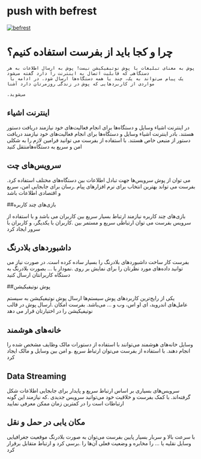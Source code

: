 # push with befrest


[![befrest](https://img.shields.io/badge/befrest-document-red.svg)](https://bef.rest/documentation)

# چرا و کجا باید از بفرست استفاده کنیم؟

```
پوش به معنای تبلیغات یا پوش نوتیفیکیشن نیست! پوش به ارسال اطلاعات به هر دستگاهی که قابلیت اتصال به اینترنت را دارد گفته می‌شود
 یک پیام می‌تواند به یک، چند یا همه دستگاه‌ها ارسال شود. در ادامه با مواردی از کاربرد‌هایی که پوش در زندگی روزمرتان دارد آشنا
                                                                                                                     .می‌شوید
```

##  اینترنت اشیاء  

در اینترنت اشیاء وسایل و دستگاه‌ها برای انجام فعالیت‌های خود نیازمند دریافت دستور هستند. بادر اینترنت اشیاء وسایل و دستگاه‌ها
 برای انجام فعالیت‌های خود نیازمند دریافت دستور از منبعی خاص هستند. با استفاده از بفرست می توانید فرامین لازم را به شکلی امن و
 سریع به دستگاه‌هامنتقل کنید 
 
## سرویس‌های چت  

می توان از پوش سرویس‌ها جهت تبادل اطلاعات بین دستگاه‌های مختلف استفاده کرد. بفرست می تواند بهترین انتخاب برای نرم افزار‌های پیام
                                                                             .رسان برای جابجایی امن، سریع و اقتصادی اطلاعات باشد

##بازی‌های چند کاربره  

بازی‌های چند کاربره نیازمند ارتباط بسیار سریع بین کاربران می باشد و با استفاده از سرویس بفرست می توان ارتباطی سریع و مستمر بین
                                                                               .کاربران با یکدیگر، و کاربران با سرور ایجاد کرد

##  داشبورد‌های بلادرنگ  

بفرست کار ساخت داشبورد‌های بلادرنگ را بسیار ساده کرده است. در صورت نیاز می توانید داده‌های مورد نظرتان را برای نمایش بر روی
                                                               .نمودار یا ... بصورت بلادرنگ به دستگاه کاربرانتان ارسال کنید

##پوش نوتیفیکیشن  

یکی از رایج‌ترین کاربرد‌های پوش سیستم‌ها ارسال پوش نوتیفیکیشن به سیستم عامل‌های اندروید، ای او اس، وب و ... می‌باشد. بفرست امکان
                                                                      .ارسال پوش در قالب نوتیفیکیشن را در اختیارتان قرار می دهد

## خانه‌های هوشمند  

وسایل خانه‌های هوشمند می‌توانند با استفاده از دستورات مالک وظایف مشخص شده را انجام دهند. با استفاده از بفرست می‌توان ارتباط سریع
                                                                                              .و امن بین وسایل و مالک ایجاد کرد

## Data Streaming

سرویس‌های بسیاری بر اساس ارتباط سریع و پایدار برای جابجایی اطلاعات شکل گرفته‌اند. با کمک بفرست و خلاقیت خود می‌توانید سرویس جدیدی
                                                          .که نیازمند این گونه ارتباطات است را در کمترین زمان ممکن معرفی نمایید

## مکان یابی در حمل و نقل  
 
با سرعت بالا و سربار بسیار پایین بفرست می‌توان به صورت بلادرنگ موقعیت جغرافیایی وسایل نقلیه یا ... را مخابره و وضعیت فعلی آن‌ها را
                                                                                            .برسی کرد و ارتباط متقابل برقرار کرد


 

